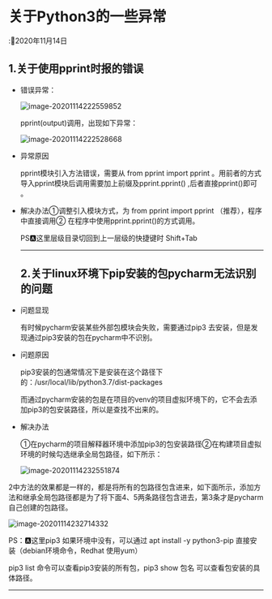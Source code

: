 # 关于Python3的一些异常

::date:2020年11月14日

##  1.关于使用pprint时报的错误

- 错误异常：

  ![image-20201114222559852](E:\NetDevOps笔记\关于Python3的一些异常.assets\image-20201114222559852.png)

  pprint(output)调用，出现如下异常：

  ![image-20201114222528668](E:\NetDevOps笔记\关于Python3的一些异常.assets\image-20201114222528668.png)

- 异常原因

  pprint模块引入方法错误，需要从 from pprint import pprint 。用前者的方式导入pprint模块后调用需要加上前缀及pprint.pprint() ,后者直接pprint()即可 。

- 解决办法①调整引入模块方式，为 from pprint import pprint （推荐），程序中直接调用② 在程序中使用pprint.pprint()的方式调用。

  PS:a:这里层级目录切回到上一层级的快捷键时 Shift+Tab 

  ---

  ##  2.关于linux环境下pip安装的包pycharm无法识别的问题

- 问题显现

  有时候pycharm安装某些外部包模块会失败，需要通过pip3 去安装，但是发现通过pip3安装的包在pycharm中不识别。 

- 问题原因

  pip3安装的包通常情况下是安装在这个路径下的：/usr/local/lib/python3.7/dist-packages

  而通过pycharm安装的包是在项目的venv的项目虚拟环境下的，它不会去添加pip3的包安装路径，所以是查找不出来的。

- 解决办法

  ①在pycharm的项目解释器环境中添加pip3的包安装路径②在构建项目虚拟环境的时候勾选继承全局包路径，如下所示：

  ![image-20201114232551874](E:\NetDevOps笔记\关于Python3的一些异常.assets\image-20201114232551874.png)

2中方法的效果都是一样的，都是将所有的包路径包含进来，如下面所示，添加方法和继承全局包路径都是为了将下面4、5两条路径包含进去，第3条才是pycharm自己创建的包路径。

![image-20201114232714332](E:\NetDevOps笔记\关于Python3的一些异常.assets\image-20201114232714332.png)

PS：:a:这里pip3 如果环境中没有，可以通过 apt install -y  python3-pip 直接安装（debian环境命令，Redhat 使用yum）

pip3 list  命令可以查看pip3安装的所有包，pip3 show 包名 可以查看包安装的具体路径。

---



